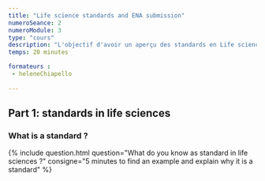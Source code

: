 ```yaml
---
title: "Life science standards and ENA submission"
numeroSeance: 2
numeroModule: 3
type: "cours"
description: "L'objectif d'avoir un aperçu des standards en Life science et comment soumettre sur l'ENA"
temps: 20 minutes

formateurs : 
 - heleneChiapello
  
---
```


## Part 1: standards in life sciences

### What is a standard ?

{% include question.html 
question="What do you know as standard in life sciences ?" 
consigne="5 minutes to find an example and explain why it is a standard"
%}

